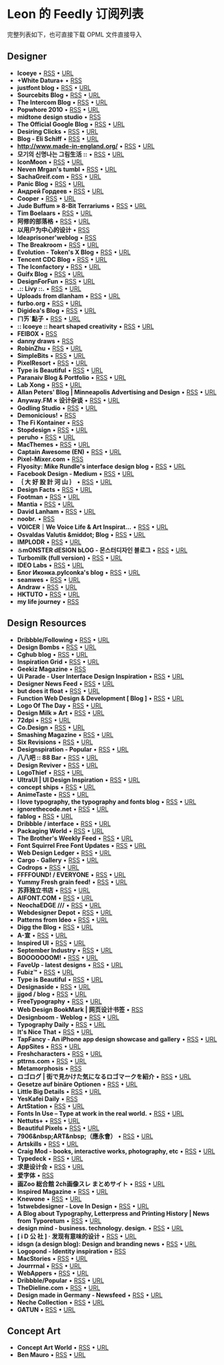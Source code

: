 # Leon 的 Feedly 订阅列表
完整列表如下，也可直接下载 OPML 文件直接导入


## Designer
* **Icoeye**  • [RSS](http://feeds2.feedburner.com/icoeye?format=xml)  • [URL](http://www.icoeye.com/blog)
* **+White Datura+**  • [RSS](http://www.white-datura.com/pjblog2/atom.asp)
* **justfont blog**  • [RSS](http://blog.justfont.com/feed/)  • [URL](http://blog.justfont.com)
* **Sourcebits Blog**  • [RSS](http://blog.sourcebits.com/feed)  • [URL](http://sourcebits.com)
* **The Intercom Blog**  • [RSS](http://feeds2.feedburner.com/contrast/blog)  • [URL](https://blog.intercom.com)
* **Popwhore 2010**  • [RSS](http://feeds.feedburner.com/popwhore08)  • [URL](http://popwhore.com)
* **midtone design studio**  • [RSS](http://www.midtonedesign.com/portfolio/feed/)
* **The Official Google Blog**  • [RSS](http://googleblog.blogspot.com/atom.xml)  • [URL](http://blog.google:443/)
* **Desiring Clicks**  • [RSS](http://feeds.feedburner.com/DesiringClicks)  • [URL](http://dclick.fourdesire.com/articles)
* **Blog - Eli Schiff**  • [RSS](http://www.elischiff.com/blog?format=RSS)  • [URL](http://www.elischiff.com/blog/)
* **http://www.made-in-england.org/**  • [RSS](http://www.made-in-england.org/feed/)  • [URL](http://www.made-in-england.org)
* **모기의 신명나는 그림生活 ::**  • [RSS](http://groovemogi.tistory.com/rss)  • [URL](http://groovemogi.tistory.com/)
* **IconMoon**  • [RSS](http://feed.feedsky.com/yingjunjiu)  • [URL](http://iconmoon.com/blog2/index.php)
* **Neven Mrgan's tumbl**  • [RSS](http://mrgan.tumblr.com/rss)  • [URL](http://mrgan.tumblr.com/)
* **SachaGreif.com**  • [RSS](http://sachagreif.com/feed/)  • [URL](http://sachagreif.com)
* **Panic Blog**  • [RSS](http://www.panic.com/blog/feed/)  • [URL](https://panic.com/blog)
* **Андрей Гордеев**  • [RSS](http://gordei.livejournal.com/data/rss)  • [URL](http://gordei.livejournal.com/)
* **Cooper**  • [RSS](http://feeds.feedburner.com/cooper-journal)  • [URL](http://www.cooper.com/)
* **Jude Buffum » 8-Bit Terrariums**  • [RSS](http://judebuffum.wordpress.com/feed/)  • [URL](https://judebuffum.wordpress.com)
* **Tim Boelaars**  • [RSS](http://timboelaars.nl/rss/)  • [URL](http://timboelaars.nl)
* **阿修的部落格**  • [RSS](http://www.lis186.com/?feed=rss2)  • [URL](http://www.lis186.com)
* **以用户为中心的设计**  • [RSS](http://ucd.blog.163.com/rss/)
* **Ideaprisoner'weblog**  • [RSS](http://www.ideaprisoner.com/weblog/rss1.asp)
* **The Breakroom**  • [RSS](http://blog.iconfactory.com/feed/)  • [URL](http://blog.iconfactory.com)
* **Evolution - Token's X Blog**  • [RSS](http://tokenx.com/weblog/feed)  • [URL](http://tokenx.com/weblog)
* **Tencent CDC Blog**  • [RSS](http://cdc.tencent.com/?feed=rss2)  • [URL](http://cdc.tencent.com)
* **The Iconfactory**  • [RSS](http://iconfactory.com/rss/full.xml)  • [URL](http://iconfactory.com/)
* **Guifx Blog**  • [RSS](http://feeds2.feedburner.com/guifx)  • [URL](http://blog.guifx.com)
* **DesignForFun**  • [RSS](http://feeds.feedburner.com/bernardbarry)  • [URL](http://www.aaroncanipe.com)
* **.:: Livy ::.**  • [RSS](http://blog.yam.com/rss.php?blog_id=livy0714&amp;ver=2.0)  • [URL](http://blog.yam.com/livy0714)
* **Uploads from dlanham**  • [RSS](http://api.flickr.com/services/feeds/photos_public.gne?id=7453152@N06&amp;lang=en-us&amp;format=rss_200)  • [URL](http://www.flickr.com/photos/dlanham/)
* **furbo.org**  • [RSS](http://furbo.org/feed/)  • [URL](http://furbo.org)
* **Digidea's Blog**  • [RSS](http://blog.typeland.com/feed)  • [URL](http://blog.typeland.com)
* **ㄇㄞˋ點子**  • [RSS](http://www.mydesy.com/feed)  • [URL](https://www.mydesy.com)
* **:: Icoeye :: heart shaped creativity**  • [RSS](http://icoeye.com/syndicate.php)  • [URL](http://www.icoeye.com)
* **FEIBOX**  • [RSS](http://www.feibox.net/feed.asp)
* **danny draws**  • [RSS](http://www.dannydraws.com/feeds/posts/default)
* **RobinZhu**  • [RSS](http://www.robinzhu.com/rss/blog.php)  • [URL](http://www.robinzhu.com)
* **SimpleBits**  • [RSS](http://simplebits.com/feed/)  • [URL](http://simplebits.com)
* **PixelResort**  • [RSS](http://feeds.feedburner.com/Pixelresort)  • [URL](http://www.pixelresort.com)
* **Type is Beautiful**  • [RSS](http://feeds.feedburner.com/TypeIsBeautiful)  • [URL](http://www.typeisbeautiful.com)
* **Paranaiv Blog &amp; Portfolio**  • [RSS](http://feeds2.feedburner.com/paranaiv)  • [URL](http://www.paranaiv.no/feedburner)
* **Lab Xong**  • [RSS](http://labxong.wordpress.com/feed/)  • [URL](https://labxong.wordpress.com)
* **Allan Peters' Blog | Minneapolis Advertising and Design**  • [RSS](http://allanpeters.com/blog/?feed=rss2)  • [URL](http://allanpeters.com/blog)
* **Anyway.FM × 设计杂谈**  • [RSS](http://anyway.fm/rss.xml)  • [URL](http://Anyway.FM)
* **Godling Studio**  • [RSS](http://www.godling-studio.com/feed/)  • [URL](http://www.godling-studio.com)
* **Demonicious!**  • [RSS](http://feeds.feedburner.com/demonicious)
* **The Fi Kontainer**  • [RSS](http://www.kontain.com/server/rss/blog.rss?id=89)
* **Stopdesign**  • [RSS](http://stopdesign.com/feed)  • [URL](http://stopdesign.com)
* **peruho**  • [RSS](http://feeds.feedburner.com/peruho)  • [URL](http://www.peruho.com)
* **MacThemes**  • [RSS](http://macthemes2.net/feed/)  • [URL](http://macthemes.net)
* **Captain Awesome (EN)**  • [RSS](http://blog.kam88.com/en/atom.xml)  • [URL](http://blog.darkwark.com/)
* **Pixel-Mixer.com**  • [RSS](http://feeds2.feedburner.com/pixel-mixer/exTR)
* **Flyosity: Mike Rundle's interface design blog**  • [RSS](http://feeds.feedburner.com/flyosity)  • [URL](http://flyosity.com/)
* **Facebook Design - Medium**  • [RSS](https://medium.com/feed/facebook-design)  • [URL](https://medium.com/facebook-design?source=rss----299982baa866---4)
* **｛    大  好  設  計  河  山    ｝**  • [RSS](http://d.xinyaoyao.com/feed/)  • [URL](http://www.dahao-dahao.com/)
* **Design Facts**  • [RSS](http://www.designfacts.org/rss)  • [URL](http://designfacts.org)
* **Footman**  • [RSS](http://footman.me/rss)  • [URL](http://footman.me/)
* **Mantia**  • [RSS](http://mantia.me/feed/)  • [URL](http://mantia.me)
* **David Lanham**  • [RSS](http://dlanham.com/feed/)  • [URL](http://dlanham.com/about)
* **noobr.**  • [RSS](http://noobr.net/feed/)
* **VOICER｜We Voice Life &amp; Art Inspirat...**  • [RSS](http://www.voicer.me/feed)  • [URL](http://www.voicer.me)
* **Osvaldas Valutis &amp;middot; Blog**  • [RSS](http://feeds.feedburner.com/OsvaldasValutisBlog)  • [URL](https://osvaldas.info/)
* **IMPLODR**  • [RSS](http://implodr.com/feed/)  • [URL](http://www.implodr.com)
* **♨mONSTER dESIGN bLOG - 몬스터디자인 블로그**  • [RSS](http://monsterdesign.tistory.com/rss/)  • [URL](http://monsterdesign.tistory.com/)
* **Turbomilk (full version)**  • [RSS](http://feeds.turbomilk.com/turbo-en)  • [URL](http://turbomilk.com/)
* **IDEO Labs**  • [RSS](http://labs.ideo.com/feed/)  • [URL](https://labs.ideo.com)
* **Блог Иконка.руIconka's blog**  • [RSS](http://feeds2.feedburner.com/iconka?format=xml)  • [URL](http://iconka.com/en)
* **seanwes**  • [RSS](http://seanwes.com/feed/)  • [URL](http://seanwes.com)
* **Andraw**  • [RSS](http://feeds.qzone.qq.com/cgi-bin/cgi_rss_out?uin=30788078)  • [URL](http://30788078.qzone.qq.com)
* **HKTUTO**  • [RSS](http://hktuto.com/feed/)  • [URL](http://hktuto.com)
* **my life journey**  • [RSS](http://www.rokey.net/rss)

## Design Resources
* **Dribbble/Following**  • [RSS](http://dribbble.com/leongao/shots/following.rss)  • [URL](https://dribbble.com/leongao)
* **Design Bombs**  • [RSS](http://feeds2.feedburner.com/DesignBombs)  • [URL](https://www.designbombs.com)
* **Cghub blog**  • [RSS](http://cghub.com/blog/feed/)  • [URL](http://cghub.com/)
* **Inspiration Grid**  • [RSS](http://theinspirationgrid.com/?feed=rss2)  • [URL](http://theinspirationgrid.com)
* **Geekiz Magazine**  • [RSS](http://feeds.feedburner.com/Geekiz)
* **Ui Parade - User Interface Design Inspiration**  • [RSS](http://feeds.feedburner.com/UiParade)  • [URL](http://www.uiparade.com)
* **Designer News Feed**  • [RSS](https://news.layervault.com/?format=rss)  • [URL](https://www.designernews.co/)
* **but does it float**  • [RSS](http://feeds2.feedburner.com/ButDoesItFloat?format=xml)  • [URL](http://butdoesitfloat.com)
* **Function Web Design &amp; Development [ Blog ]**  • [RSS](http://wefunction.com/feed/)  • [URL](http://wefunction.com)
* **Logo Of The Day**  • [RSS](http://feeds.feedburner.com/logooftheday)  • [URL](http://logooftheday.com)
* **Design Milk » Art**  • [RSS](http://feeds.feedburner.com/DesignMilkArt)  • [URL](http://design-milk.com)
* **72dpi**  • [RSS](http://72dpi.cn/?feed=rss2)  • [URL](http://72dpi.cn)
* **Co.Design**  • [RSS](http://www.fastcodesign.com/rss.xml)  • [URL](https://www.fastcodesign.com)
* **Smashing Magazine**  • [RSS](http://rss1.smashingmagazine.com/feed/)  • [URL](https://www.smashingmagazine.com)
* **Six Revisions**  • [RSS](http://feeds2.feedburner.com/SixRevisions)  • [URL](http://sixrevisions.com)
* **Designspiration - Popular**  • [RSS](http://feeds.feedburner.com/dspn)  • [URL](http://designspiration.net/popular/feed.rss)
* **八八吧 :: 88 Bar**  • [RSS](http://www.88-bar.com/feed/)  • [URL](http://www.88-bar.com)
* **Design Reviver**  • [RSS](http://feeds2.feedburner.com/DesignReviver)  • [URL](http://designreviver.com)
* **LogoThief**  • [RSS](http://www.logothief.com/feed/)  • [URL](http://www.logothief.com)
* **UltraUI | UI Design Inspiration**  • [RSS](http://ui.theultralinx.com/rss)  • [URL](http://ui.theultralinx.com/)
* **concept ships**  • [RSS](http://conceptships.blogspot.com/feeds/posts/default)  • [URL](http://conceptships.blogspot.com/)
* **AnimeTaste**  • [RSS](http://feed.feedsky.com/AnimeTaste)  • [URL](http://animetaste.net)
* **I love typography, the typography and fonts blog**  • [RSS](http://feeds.feedburner.com/ILoveTypography)  • [URL](http://ilovetypography.com)
* **ignorethecode.net**  • [RSS](http://feeds.feedburner.com/IgnoreTheCode)  • [URL](http://ignorethecode.net)
* **fablog**  • [RSS](http://fabien-m.blogspot.com/feeds/posts/default)  • [URL](http://fabien-m.blogspot.com/)
* **Dribbble / interface**  • [RSS](http://dribbble.com/tags/interface.rss)  • [URL](https://dribbble.com/)
* **Packaging World**  • [RSS](http://packagingworld.blogspot.com/feeds/posts/default)  • [URL](http://packagingworld.blogspot.com/)
* **The Brother's Weekly Feed**  • [RSS](http://feeds.feedburner.com/TheBrothersWeeklyFeed)  • [URL](http://weekly.prabros.com/)
* **Font Squirrel Free Font Updates**  • [RSS](http://feeds.feedburner.com/fontsquirrelfonts)  • [URL](https://www.fontsquirrel.com/feed)
* **Web Design Ledger**  • [RSS](http://feeds.feedburner.com/WebDesignLedger)  • [URL](https://webdesignledger.com)
* **Cargo - Gallery**  • [RSS](http://cargocollective.com/gallery/rss)  • [URL](http://cargocollective.com/gallery)
* **Codrops**  • [RSS](http://feeds2.feedburner.com/tympanus)  • [URL](https://tympanus.net/codrops)
* **FFFFOUND! / EVERYONE**  • [RSS](http://feeds.feedburner.com/ffffound/everyone)  • [URL](http://ffffound.com/)
* **Yummy Fresh grain feed!**  • [RSS](http://feeds.feedburner.com/GrainEdit)  • [URL](http://grainedit.com)
* **苏菲独立书店**  • [RSS](http://feed.feedsky.com/MyOwnIndieBookstore)  • [URL](http://www.indieday.cn/indiebookstores)
* **AIFONT.COM**  • [RSS](http://www.aifont.com/2011/?feed=rss2)  • [URL](http://aifont.com/share)
* **NeochaEDGE ///**  • [RSS](http://edge.neocha.com/feed/)  • [URL](http://edge.neocha.com)
* **Webdesigner Depot**  • [RSS](http://feeds2.feedburner.com/webdesignerdepot)  • [URL](http://www.webdesignerdepot.com)
* **Patterns from Ideo**  • [RSS](http://patterns.ideo.com/rss/)  • [URL](http://patterns.ideo.com/)
* **Digg the Blog**  • [RSS](http://blog.digg.com/?feed=rss2)  • [URL](http://blog.digg.com/)
* **A-宣**  • [RSS](http://feed.feedsky.com/axuan)  • [URL](http://www.a-xuan.cn)
* **Inspired UI**  • [RSS](http://inspired-ui.com/rss)  • [URL](http://inspired-ui.com/)
* **September Industry**  • [RSS](http://feeds.feedburner.com/septemberindustryfeed)  • [URL](http://septemberindustry.co.uk)
* **BOOOOOOOM!**  • [RSS](http://www.booooooom.com/feed/)  • [URL](http://www.booooooom.com)
* **FaveUp - latest designs**  • [RSS](http://feeds.feedburner.com/Faveup-LatestDesigns)  • [URL](http://creattica.com)
* **Fubiz™**  • [RSS](http://feeds.feedburner.com/fubiz)  • [URL](http://www.fubiz.net/)
* **Type is Beautiful**  • [RSS](http://feed.feedsky.com/typeisbeautiful)  • [URL](http://www.typeisbeautiful.com)
* **Designaside**  • [RSS](http://feeds.feedburner.com/designaside)  • [URL](http://www.designaside.com)
* **jjgod / blog**  • [RSS](http://blog.jjgod.org/feed/)  • [URL](http://blog.jjgod.org)
* **FreeTypography**  • [RSS](http://feeds.feedburner.com/freetypography)  • [URL](http://freetypography.com)
* **Web Design BookMark | 网页设计书签**  • [RSS](http://bm.inthinking.com/feed)
* **Designboom - Weblog**  • [RSS](http://www.designboom.com/weblog/rss.php)  • [URL](http://www.designboom.com)
* **Typography Daily**  • [RSS](http://feeds.feedburner.com/TypographyDaily)  • [URL](https://typography-daily.com)
* **It's Nice That**  • [RSS](http://feeds2.feedburner.com/itsnicethat/SlXC)  • [URL](http://www.itsnicethat.com)
* **TapFancy - An iPhone app design showcase and gallery**  • [RSS](http://feeds.feedburner.com/tapfancy)  • [URL](http://tapfancy.com)
* **AppSites**  • [RSS](http://feeds.feedburner.com/AppSites)  • [URL](http://www.appsites.com/)
* **Freshcharacters**  • [RSS](http://feeds.feedburner.com/FreshCharacters)  • [URL](http://www.freshcharacters.com)
* **pttrns.com**  • [RSS](http://feeds.feedburner.com/pttrns)  • [URL](http://pttrns.com)
* **Metamorphosis**  • [RSS](http://blog.metaphox.name/feed)
* **ロゴログ | 街で見かけた気になるロゴマークを紹介**  • [RSS](http://www.gryph.jp/logolog/?feed=rss2)  • [URL](http://www.gryph.jp/logolog)
* **Gesetze auf binäre Optionen**  • [RSS](http://feeds.feedburner.com/pasalavida/OPpg)  • [URL](http://www.pasalavida.org)
* **Little Big Details**  • [RSS](http://littlebigdetails.com/rss)  • [URL](http://littlebigdetails.com/)
* **YesKafei Daily**  • [RSS](http://www.yeskafei.com/feed)
* **ArtStation**  • [RSS](http://www.artstation.com/artwork.rss)  • [URL](https://www.artstation.com/)
* **Fonts In Use – Type at work in the real world.**  • [RSS](http://feeds.feedburner.com/FontsInUseAll)  • [URL](http://FontsInUse.com)
* **Nettuts+**  • [RSS](http://feeds.feedburner.com/nettuts)  • [URL](https://code.tutsplus.com)
* **Beautiful Pixels**  • [RSS](http://feeds.feedburner.com/Beautiful-Pixels)  • [URL](https://beautifulpixels.com)
* **7906&amp;nbsp;ART&amp;nbsp;（應永會）**  • [RSS](http://blog.sina.com.cn/rss/1281318562.xml)  • [URL](http://blog.sina.com.cn/eonway)
* **Artskills**  • [RSS](http://www.artskills.net/feed)  • [URL](http://www.artskills.net)
* **Craig Mod - books, interactive works, photography, etc**  • [RSS](http://feeds.feedburner.com/craigmod)  • [URL](http://craigmod.com/)
* **Typedeck**  • [RSS](http://typedeck.com/feed/)  • [URL](http://typedeck.com)
* **求是设计会**  • [RSS](http://feed.feedsky.com/qiushid)  • [URL](http://www.qiushid.com)
* **爱字体**  • [RSS](http://www.aifont.com/post/?feed=rss2)
* **画Zoo 総合館 2ch画像スレ まとめサイト**  • [RSS](http://www.ga-zoo.com/feed)  • [URL](http://www.ga-zoo.com)
* **Inspired Magazine**  • [RSS](http://www.inspiredm.com/feed/)  • [URL](http://inspiredm.com)
* **Knewone**  • [RSS](http://knewone.com/things.atom)  • [URL](https://knewone.com)
* **1stwebdesigner - Love In Design**  • [RSS](http://www.1stwebdesigner.com/feed/)  • [URL](http://1stwebdesigner.com)
* **A Blog about Typography, Letterpress and Printing History | News from Typoretum**  • [RSS](http://feeds.feedburner.com/blog_typoretum)  • [URL](http://blog.typoretum.co.uk)
* **design mind - business. technology. design.**  • [RSS](http://feeds.frogdesign.com/frog-design-mind)  • [URL](http://designmind.frogdesign.com)
* **[ i D 公 社 ] · 发现有意味的设计**  • [RSS](http://feeds.feedburner.com/ID)  • [URL](http://www.hi-id.com)
* **idsgn (a design blog): Design and branding news**  • [RSS](http://feeds.feedburner.com/idsgn)  • [URL](http://idsgn.org/posts/)
* **Logopond - Identity inspiration**  • [RSS](http://feeds.feedburner.com/Logopond)
* **MacStories**  • [RSS](http://feeds.feedburner.com/macstoriesnet)  • [URL](https://www.macstories.net)
* **Jourrrnal**  • [RSS](http://jourrrnal.com/feed/)  • [URL](http://jourrrnal.com)
* **WebAppers**  • [RSS](http://feeds2.feedburner.com/Webappers)  • [URL](http://www.webappers.com)
* **Dribbble/Popular**  • [RSS](http://dribbble.com/shots/popular.rss)  • [URL](https://dribbble.com/)
* **TheDieline.com**  • [RSS](http://feeds2.feedburner.com/TheDieline)  • [URL](http://www.thedieline.com/blog/)
* **Design made in Germany - Newsfeed**  • [RSS](http://www.designmadeingermany.de/feed/)  • [URL](http://www.designmadeingermany.de)
* **Neche Collection**  • [RSS](http://nechecollection.com/feed-rss.php?url=nechecollection)  • [URL](http://nechecollection.com)
* **GATUN**  • [RSS](http://blog.livedoor.jp/gatun02/atom.xml)  • [URL](http://blog.livedoor.jp/gatun02/)

## Concept Art
* **Concept Art World**  • [RSS](http://conceptartworld.com/?feed=rss2)  • [URL](http://conceptartworld.com)
* **Ben Mauro**  • [RSS](http://benmaurodesign.tumblr.com/rss)  • [URL](http://benmaurodesign.tumblr.com/)
